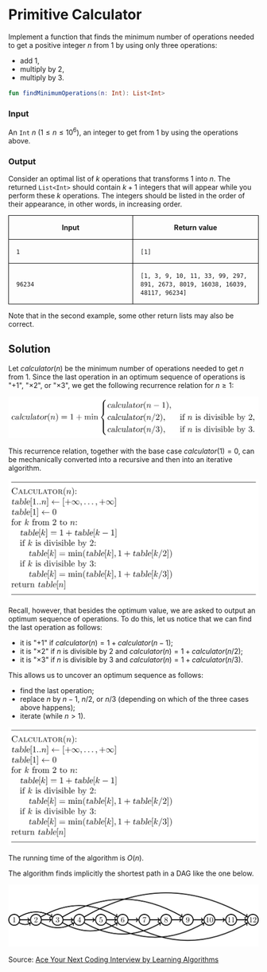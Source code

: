 <style>
.samples th, .samples td {
    border: 1px solid black;
    border-collapse: collapse;
    padding: 15px;
    width: 300px;
    /*max-width: 100%;*/
    /*text-align: center;*/
    /*alignment: center;*/
}

.sample th, .sample td {
    border: 1px solid black;
    padding: 15px;
    width: 300px;
    /*max-width: 100%;*/
    /*text-align: center;*/
    /*alignment: center;*/
}

.sample td {
    border-top: none;
    border-bottom: none;
}

.sample table {
    border-collapse: collapse;
    border: 1px solid black;
}

.logo {
    display: flex;
    justify-content: center;
}

.logo img {
    width: 200px;
    align: center;
}

.code span {
    line-height: 22px;
}
</style>

# Primitive Calculator

Implement a function that finds the minimum number of operations needed
to get a positive integer $n$ from 1 by using only three operations:
- add 1,
- multiply by 2,
- multiply by 3.

```Kotlin
fun findMinimumOperations(n: Int): List<Int>
```

### Input

An `Int` $n$ ($1 \le n \le 10^6$), an integer to get from 1 by using the operations above.

### Output

Consider an optimal list of $k$ operations that transforms 1 into $n$.
The returned `List<Int>` should contain $k + 1$ integers that will appear while you perform these $k$ operations.
The integers should be listed in the order of their appearance, in other words, in increasing order.

<div class="samples">

| Input                                 | Return value                                                                  |
|---------------------------------------|-------------------------------------------------------------------------------|
| `1`                                   | `[1]`                                                                         |
| `96234`                               | `[1, 3, 9, 10, 11, 33, 99, 297, 891, 2673, 8019, 16038, 16039, 48117, 96234]` |

Note that in the second example, some other return lists may also be correct.

</div>


<div class="hint">

## Solution

Let ${calculator}(n)$ be the minimum number of operations needed 
to get $n$ from $1$. Since the last operation in an optimum
sequence of operations is "$+1$", "$\times 2$", or 
"$\times 3$", we get the following recurrence relation for $n \ge 1$:

<img src="../../images/calculator_1.png">

This recurrence relation, together with the base 
case ${calculator}(1)=0$, can be mechanically converted into
a recursive and then into an iterative algorithm.

<img src="../../images/calculator_2.png">

Recall, however, that besides the optimum value, we are asked
to output an optimum sequence of operations. To do this, let us notice that we can find the last operation as follows:
* it is "$+1$" if ${calculator}(n)=1+{calculator}(n-1)$;
* it is "$\times 2$" if $n$ is divisible by $2$ and ${calculator}(n)=1+{calculator}(n/2)$;
* it is "$\times 3$" if $n$ is divisible by $3$ and ${calculator}(n)=1+{calculator}(n/3)$.

This allows us to uncover an optimum sequence as follows:
* find the last operation;
* replace $n$ by $n-1$, $n/2$, or $n/3$ (depending on which of the three cases above happens);
* iterate (while $n>1$).

<img src="../../images/calculator_3.png">

The running time of the algorithm is $O(n)$.

The algorithm finds implicitly the shortest path in a DAG like the one below.

<img src="../../images/calculator_4.png">

Source:
[Ace Your Next Coding Interview by Learning Algorithms](https://bit.ly/acecogniterra)

</div>
